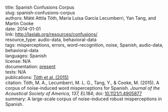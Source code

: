 title: Spanish Confusions Corpus  
slug: spanish-confusions-corpus  
authors: Máté Attila Tóth, María Luisa García Lecumberri, Yan Tang, and Martin Cooke  
date: 2014-01-01  
link:  http://laslab.org/resources/confusions/  
resource_type: audio-data, behavioral-data  
tags: misperceptions, errors, word-recognition, noise, Spanish, audio-data, behavioral-data  
languages: Spanish  
license: N/A  
documentation: [present](http://laslab.org/resources/confusions/)  
tests: N/A  
publications: [Tóth et al. (2015)](https://doi.org/10.1121/1.4905877)  
citation: Tóth, M. A., Lecumberri, M. L. G., Tang, Y., & Cooke, M. (2015). A corpus of noise-induced word misperceptions for Spanish. *Journal of the Acoustical Society of America, 137, EL184*; doi: [10.1121/1.4905877](10.1121/1.4905877)  
summary: A large-scale corpus of noise-induced robust misperceptions in Spanish.  
